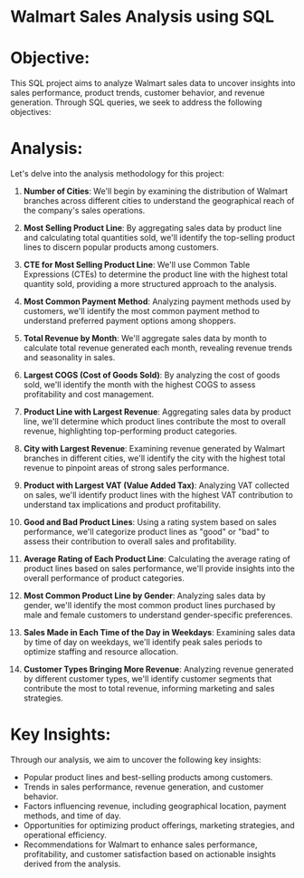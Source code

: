 # Walmart Sales Analysis using SQL
# Objective:
This SQL project aims to analyze Walmart sales data to uncover insights into sales performance, product trends, customer behavior, and revenue generation. Through SQL queries, we seek to address the following objectives:

# Analysis:
Let's delve into the analysis methodology for this project:

1. **Number of Cities**: We'll begin by examining the distribution of Walmart branches across different cities to understand the geographical reach of the company's sales operations.

2. **Most Selling Product Line**: By aggregating sales data by product line and calculating total quantities sold, we'll identify the top-selling product lines to discern popular products among customers.

3. **CTE for Most Selling Product Line**: We'll use Common Table Expressions (CTEs) to determine the product line with the highest total quantity sold, providing a more structured approach to the analysis.

4. **Most Common Payment Method**: Analyzing payment methods used by customers, we'll identify the most common payment method to understand preferred payment options among shoppers.

5. **Total Revenue by Month**: We'll aggregate sales data by month to calculate total revenue generated each month, revealing revenue trends and seasonality in sales.

6. **Largest COGS (Cost of Goods Sold)**: By analyzing the cost of goods sold, we'll identify the month with the highest COGS to assess profitability and cost management.

7. **Product Line with Largest Revenue**: Aggregating sales data by product line, we'll determine which product lines contribute the most to overall revenue, highlighting top-performing product categories.

8. **City with Largest Revenue**: Examining revenue generated by Walmart branches in different cities, we'll identify the city with the highest total revenue to pinpoint areas of strong sales performance.

9. **Product with Largest VAT (Value Added Tax)**: Analyzing VAT collected on sales, we'll identify product lines with the highest VAT contribution to understand tax implications and product profitability.

10. **Good and Bad Product Lines**: Using a rating system based on sales performance, we'll categorize product lines as "good" or "bad" to assess their contribution to overall sales and profitability.

11. **Average Rating of Each Product Line**: Calculating the average rating of product lines based on sales performance, we'll provide insights into the overall performance of product categories.

12. **Most Common Product Line by Gender**: Analyzing sales data by gender, we'll identify the most common product lines purchased by male and female customers to understand gender-specific preferences.

13. **Sales Made in Each Time of the Day in Weekdays**: Examining sales data by time of day on weekdays, we'll identify peak sales periods to optimize staffing and resource allocation.

14. **Customer Types Bringing More Revenue**: Analyzing revenue generated by different customer types, we'll identify customer segments that contribute the most to total revenue, informing marketing and sales strategies.

# Key Insights:
Through our analysis, we aim to uncover the following key insights:

- Popular product lines and best-selling products among customers.
- Trends in sales performance, revenue generation, and customer behavior.
- Factors influencing revenue, including geographical location, payment methods, and time of day.
- Opportunities for optimizing product offerings, marketing strategies, and operational efficiency.
- Recommendations for Walmart to enhance sales performance, profitability, and customer satisfaction based on actionable insights derived from the analysis.
